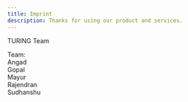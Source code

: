 ```yaml
---
title: Imprint
description: Thanks for using our product and services.
---
```


TURING Team<br/>

Team:<br/>
Angad<br/>
Gopal<br/>
Mayur<br/>
Rajendran<br/>
Sudhanshu<br/>
